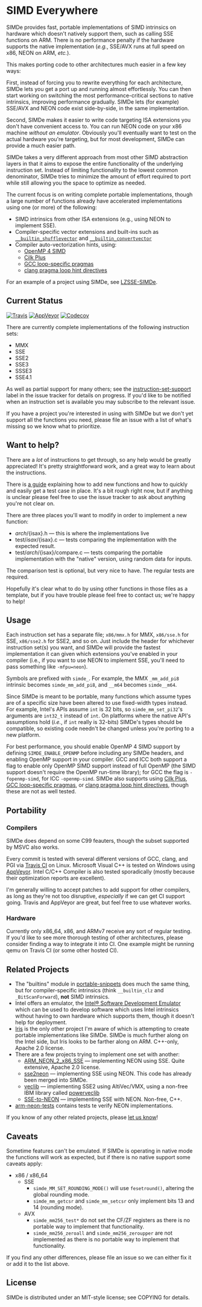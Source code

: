 # SIMD Everywhere

SIMDe provides fast, portable implementations of SIMD intrinsics on
hardware which doesn't natively support them, such as calling SSE
functions on ARM.  There is no performance penalty if the hardware
supports the native implementation (*e.g.*, SSE/AVX runs at full speed
on x86, NEON on ARM, *etc.*).

This makes porting code to other architectures much easier in a few
key ways:

First, instead of forcing you to rewrite everything for each
architecture, SIMDe lets you get a port up and running almost
effortlessly.  You can then start working on switching the most
performance-critical sections to native intrinsics, improving
performance gradually.  SIMDe lets (for example) SSE/AVX and NEON code
exist side-by-side, in the same implementation.

Second, SIMDe makes it easier to write code targeting ISA extensions
you don't have convenient access to.  You can run NEON code on your
x86 machine *without an emulator*.  Obviously you'll eventually want
to test on the actual hardware you're targeting, but for most
development, SIMDe can provide a much easier path.

SIMDe takes a very different approach from most other SIMD abstraction
layers in that it aims to expose the entire functionality of the
underlying instruction set.  Instead of limiting functionality to the
lowest common denominator, SIMDe tries to minimize the amount of
effort required to port while still allowing you the space to optimize
as needed.

The current focus is on writing complete portable implementations,
though a large number of functions already have accelerated
implementations using one (or more) of the following:

 * SIMD intrinsics from other ISA extensions (e.g., using NEON to
   implement SSE).
 * Compiler-specific vector extensions and built-ins such as
   [`__builtin_shufflevector`](http://clang.llvm.org/docs/LanguageExtensions.html#langext-builtin-shufflevector)
   and
   [`__builtin_convertvector`](http://clang.llvm.org/docs/LanguageExtensions.html#langext-builtin-convertvector)
 * Compiler auto-vectorization hints, using:
   * [OpenMP 4 SIMD](http://www.openmp.org/)
   * [Cilk Plus](https://www.cilkplus.org/)
   * [GCC loop-specific pragmas](https://gcc.gnu.org/onlinedocs/gcc/Loop-Specific-Pragmas.html)
   * [clang pragma loop hint directives](http://llvm.org/docs/Vectorizers.html#pragma-loop-hint-directives)

For an example of a project using SIMDe, see
[LZSSE-SIMDe](https://github.com/nemequ/LZSSE-SIMDe).

## Current Status

[![Travis](https://api.travis-ci.org/nemequ/simde.svg?branch=master)](https://travis-ci.org/nemequ/simde) [![AppVeyor](https://ci.appveyor.com/api/projects/status/1f3wp712w1ium5vi/branch/master?svg=true)](https://ci.appveyor.com/project/quixdb/simde/branch/master) [![Codecov](https://img.shields.io/codecov/c/github/nemequ/simde.svg)](https://codecov.io/gh/nemequ/simde)

There are currently complete implementations of the following instruction
sets:

 * MMX
 * SSE
 * SSE2
 * SSE3
 * SSSE3
 * SSE4.1

As well as partial support for many others; see the
[instruction-set-support](https://github.com/nemequ/simde/issues?q=is%3Aissue+is%3Aopen+label%3Ainstruction-set-support+sort%3Aupdated-desc)
label in the issue tracker for details on progress.  If you'd like to
be notified when an instruction set is available you may subscribe to
the relevant issue.

If you have a project you're interested in using with SIMDe but we
don't yet support all the functions you need, please file an issue
with a list of what's missing so we know what to prioritize.

## Want to help?

There are a *lot* of instructions to get through, so any help would be
greatly appreciated!  It's pretty straightforward work, and a great
way to learn about the instructions.

There is [a
guide](https://github.com/nemequ/simde/wiki/Implementing-a-New-Function)
explaining how to add new functions and how to quickly and easily get
a test case in place.  It's a bit rough right now, but if anything is
unclear please feel free to use the issue tracker to ask about
anything you're not clear on.

There are three places you'll want to modify in order to implement a
new function:

 * ${arch}/${isax}.h — this is where the implementations live
 * test/${isax}/${isax}.c — tests comparing the implementation with
   the expected result.
 * test/${arch}/${isax}/compare.c — tests comparing the portable
   implementation with the "native" version, using random data for
   inputs.

The comparison test is optional, but very nice to have.  The regular
tests are required.

Hopefully it's clear what to do by using other functions in those
files as a template, but if you have trouble please feel free to
contact us; we're happy to help!

## Usage

Each instruction set has a separate file; `x86/mmx.h` for MMX,
`x86/sse.h` for SSE, `x86/sse2.h` for SSE2, and so on.  Just include
the header for whichever instruction set(s) you want, and SIMDe will
provide the fastest implementation it can given which extensions
you've enabled in your compiler (i.e., if you want to use NEON to
implement SSE, you'll need to pass something like `-mfpu=neon`).

Symbols are prefixed with `simde_`.  For example, the MMX
`_mm_add_pi8` intrinsic becomes `simde_mm_add_pi8`, and `__m64`
becomes `simde__m64`.

Since SIMDe is meant to be portable, many functions which assume types
are of a specific size have been altered to use fixed-width types
instead.  For example, Intel's APIs assume `int` is 32 bits, so
`simde_mm_set_pi32`'s arguments are `int32_t` instead of `int`.  On
platforms where the native API's assumptions hold (*i.e.*, if `int`
really is 32-bits) SIMDe's types should be compatible, so existing
code needn't be changed unless you're porting to a new platform.

For best performance, you should enable OpenMP 4 SIMD support by
defining `SIMDE_ENABLE_OPENMP` before including any SIMDe headers, and
enabling OpenMP support in your compiler.  GCC and ICC both support a
flag to enable only OpenMP SIMD support instead of full OpenMP (the
SIMD support doesn't require the OpenMP run-time library); for GCC the
flag is `-fopenmp-simd`, for ICC `-openmp-simd`.  SIMDe also supports
using [Cilk Plus](https://www.cilkplus.org/), [GCC loop-specific
pragmas](https://gcc.gnu.org/onlinedocs/gcc/Loop-Specific-Pragmas.html),
or [clang pragma loop hint
directives](http://llvm.org/docs/Vectorizers.html#pragma-loop-hint-directives),
though these are not as well tested.

## Portability

### Compilers

SIMDe does depend on some C99 feauters, though the subset supported by
MSVC also works.

Every commit is tested with several different versions of GCC, clang,
and PGI via [Travis CI](https://travis-ci.org/nemequ/simde) on Linux.
Microsoft Visual C++ is tested on Windows using
[AppVeyor](https://ci.appveyor.com/project/quixdb/simde).  Intel C/C++
Compiler is also tested sporadically (mostly because their
optimization reports are excellent).

I'm generally willing to accept patches to add support for other
compilers, as long as they're not too disruptive, *especially* if we
can get CI support going.  Travis and AppVeyor are great, but feel
free to use whatever works.

### Hardware

Currently only x86_64, x86, and ARMv7 receive any sort of regular
testing.  If you'd like to see more thorough testing of other
architectures, please consider finding a way to integrate it into CI.
One example might be running qemu on Travis CI (or some other hosted
CI).

## Related Projects

 * The "builtins" module in
   [portable-snippets](https://github.com/nemequ/portable-snippets)
   does much the same thing, but for compiler-specific intrinsics
   (think `__builtin_clz` and `_BitScanForward`), **not** SIMD
   intrinsics.
 * Intel offers an emulator, the [Intel® Software Development
   Emulator](https://software.intel.com/en-us/articles/intel-software-development-emulator/)
   which can be used to develop software which uses Intel intrinsics
   without having to own hardware which supports them, though it
   doesn't help for deployment.
 * [Iris](https://github.com/AlexYaruki/iris) is the only other project
   I'm aware of which is attempting to create portable implementations
   like SIMDe.  SIMDe is much further along on the Intel side, but Iris
   looks to be farther along on ARM.  C++-only, Apache 2.0 license.
 * There are a few projects trying to implement one set with another:
   * [ARM_NEON_2_x86_SSE](https://github.com/intel/ARM_NEON_2_x86_SSE)
     — implementing NEON using SSE.  Quite extensive, Apache 2.0
     license.
   * [sse2neon](https://github.com/jratcliff63367/sse2neon) —
     implementing SSE using NEON.  This code has already been merged
     into SIMDe.
   * [veclib](https://github.com/IvantheDugtrio/veclib) — implementing
     SSE2 using AltiVec/VMX, using a non-free IBM library called
     [powerveclib](https://www.ibm.com/developerworks/community/groups/community/powerveclib/)
   * [SSE-to-NEON](https://github.com/otim/SSE-to-NEON) — implementing
     SSE with NEON.  Non-free, C++.
 * [arm-neon-tests](https://github.com/christophe-lyon/arm-neon-tests)
   contains tests te verify NEON implementations.

If you know of any other related projects, please [let us
know](https://github.com/nemequ/simde/issues/new)!

## Caveats

Sometime features can't be emulated.  If SIMDe is operating in native
mode the functions will work as expected, but if there is no native
support some caveats apply:

 * x86 / x86_64
   * SSE
     * `simde_MM_SET_ROUNDING_MODE()` will use `fesetround()`, altering
       the global rounding mode.
     * `simde_mm_getcsr` and `simde_mm_setcsr` only implement bits 13 and
       14 (rounding mode).
   * AVX
     * `simde_mm256_test*` do not set the CF/ZF registers as there is no
       portable way to implement that functionality.
     * `simde_mm256_zeroall` and `simde_mm256_zeroupper` are not implemented
       as there is no portable way to implement that functionality.

If you find any other differences, please file an issue so we can either fix
it or add it to the list above.

## License

SIMDe is distributed under an MIT-style license; see COPYING for
details.
